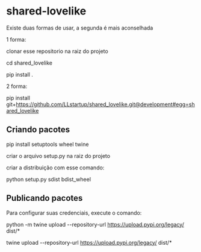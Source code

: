 # shared-lovelike

Existe duas formas de usar, a segunda é mais aconselhada

1 forma:

clonar esse repositorio na raiz do projeto

cd shared_lovelike

pip install .

2 forma:

pip install git+https://github.com/LLstartup/shared_lovelike.git@development#egg=shared_lovelike


## Criando pacotes

pip install setuptools wheel twine

criar o arquivo setup.py na raiz do projeto

criar a distribuição com esse comando:

python setup.py sdist bdist_wheel


## Publicando pacotes

Para configurar suas credenciais, execute o comando:

python -m twine upload --repository-url https://upload.pypi.org/legacy/ dist/*

twine upload --repository-url https://upload.pypi.org/legacy/ dist/*





